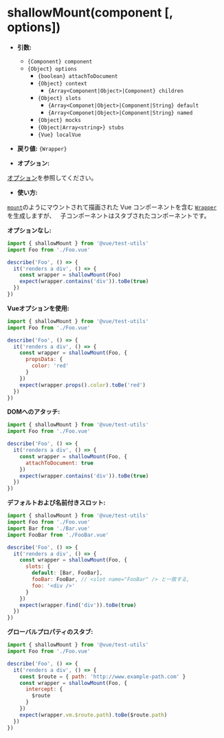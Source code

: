 # shallowMount(component [, options])

- **引数:**

  - `{Component} component`
  - `{Object} options`
    - `{boolean} attachToDocument`
    - `{Object} context`
      - `{Array<Component|Object>|Component} children`
    - `{Object} slots`
        - `{Array<Componet|Object>|Component|String} default`
        - `{Array<Componet|Object>|Component|String} named`
    - `{Object} mocks`
    - `{Object|Array<string>} stubs`
    - `{Vue} localVue`

- **戻り値:** `{Wrapper}`

- **オプション:**

[オプション](./options.md)を参照してください。

- **使い方:**

[`mount`](mount.md)のようにマウントされて描画された Vue コンポーネントを含む [`Wrapper`](./wrapper/README.md) を生成しますが、  
子コンポーネントはスタブされたコンポーネントです。

**オプションなし:**

```js
import { shallowMount } from '@vue/test-utils'
import Foo from './Foo.vue'

describe('Foo', () => {
  it('renders a div', () => {
    const wrapper = shallowMount(Foo)
    expect(wrapper.contains('div')).toBe(true)
  })
})
```

**Vueオプションを使用:**

```js
import { shallowMount } from '@vue/test-utils'
import Foo from './Foo.vue'

describe('Foo', () => {
  it('renders a div', () => {
    const wrapper = shallowMount(Foo, {
      propsData: {
        color: 'red'
      }
    })
    expect(wrapper.props().color).toBe('red')
  })
})
```

**DOMへのアタッチ:**

```js
import { shallowMount } from '@vue/test-utils'
import Foo from './Foo.vue'

describe('Foo', () => {
  it('renders a div', () => {
    const wrapper = shallowMount(Foo, {
      attachToDocument: true
    })
    expect(wrapper.contains('div')).toBe(true)
  })
})
```

**デフォルトおよび名前付きスロット:**

```js
import { shallowMount } from '@vue/test-utils'
import Foo from './Foo.vue'
import Bar from './Bar.vue'
import FooBar from './FooBar.vue'

describe('Foo', () => {
  it('renders a div', () => {
    const wrapper = shallowMount(Foo, {
      slots: {
        default: [Bar, FooBar],
        fooBar: FooBar, // <slot name="FooBar" /> と一致する,
        foo: '<div />'
      }
    })
    expect(wrapper.find('div')).toBe(true)
  })
})
```

**グローバルプロパティのスタブ:**

```js
import { shallowMount } from '@vue/test-utils'
import Foo from './Foo.vue'

describe('Foo', () => {
  it('renders a div', () => {
    const $route = { path: 'http://www.example-path.com' }
    const wrapper = shallowMount(Foo, {
      intercept: {
        $route
      }
    })
    expect(wrapper.vm.$route.path).toBe($route.path)
  })
})
```
